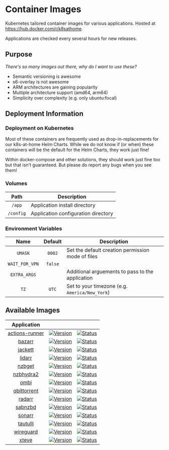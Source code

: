 # Container Images

Kubernetes tailored container images for various applications. Hosted at https://hub.docker.com/r/k8sathome. 

Applications are checked every several hours for new releases.

## Purpose

_There's so many images out there, why do I want to use these?_

- Semantic versioning is awesome
- s6-overlay is not awesome
- ARM architectures are gaining popularity
- Multiple architecture support (amd64, arm64)
- Simplicity over complexity (e.g. only ubuntu:focal)

## Deployment Information

### Deployment on Kubernetes

Most of these containers are frequently used as drop-in-replacements for our k8s-at-home Helm Charts.
While we do not know if (or when) these containers will be the default for the Helm Charts, they work just fine!

Within docker-compose and other solutions, they should work just fine too but that isn't guaranteed. 
But please do report any bugs when you see them!

### Volumes
|   Path    | Description                         |
|:---------:|-------------------------------------|
|  `/app`   | Application install directory       |
| `/config` | Application configuration directory |

### Environment Variables
|      Name      | Default | Description                                       |
|:--------------:|:-------:|---------------------------------------------------|
|    `UMASK`     | `0002`  | Set the default creation permission mode of files |
| `WAIT_FOR_VPN` | `false` |                                                   |
|  `EXTRA_ARGS`  |         | Additional arguements to pass to the application  |
|      `TZ`      |  `UTC`  | Set to your timezone (e.g. `America/New_York`)    |

## Available Images
|                        Application                        |                                                                                                                                                     |                                                                                                                                                                                                               |
|:---------------------------------------------------------:|-----------------------------------------------------------------------------------------------------------------------------------------------------|---------------------------------------------------------------------------------------------------------------------------------------------------------------------------------------------------------------|
|     [actions-runner](https://github.com/summerwind/actions-runner-controller)     | [![Version](https://img.shields.io/docker/v/k8sathome/actions-runner?sort=semver&style=for-the-badge)](https://hub.docker.com/r/k8sathome/actions-runner)           | [![Status](https://img.shields.io/github/workflow/status/k8s-at-home/container-images/actions-runner?style=for-the-badge)](https://github.com/k8s-at-home/container-images/actions?query=workflow%3Aactions-runner)           |
|     [bazarr](https://github.com/morpheus65535/bazarr)     | [![Version](https://img.shields.io/docker/v/k8sathome/bazarr?sort=semver&style=for-the-badge)](https://hub.docker.com/r/k8sathome/bazarr)           | [![Status](https://img.shields.io/github/workflow/status/k8s-at-home/container-images/bazarr?style=for-the-badge)](https://github.com/k8s-at-home/container-images/actions?query=workflow%3Abazarr)           |
|       [jackett](https://github.com/Jackett/Jackett)       | [![Version](https://img.shields.io/docker/v/k8sathome/jackett?sort=semver&style=for-the-badge)](https://hub.docker.com/r/k8sathome/jackett)         | [![Status](https://img.shields.io/github/workflow/status/k8s-at-home/container-images/jackett?style=for-the-badge)](https://github.com/k8s-at-home/container-images/actions?query=workflow%3Ajackett)         |
|        [lidarr](https://github.com/lidarr/Lidarr)         | [![Version](https://img.shields.io/docker/v/k8sathome/lidarr?sort=semver&style=for-the-badge)](https://hub.docker.com/r/k8sathome/lidarr)           | [![Status](https://img.shields.io/github/workflow/status/k8s-at-home/container-images/lidarr?style=for-the-badge)](https://github.com/k8s-at-home/container-images/actions?query=workflow%3Alidarr)           |
|        [nzbget](https://github.com/nzbget/nzbget)         | [![Version](https://img.shields.io/docker/v/k8sathome/nzbget?sort=semver&style=for-the-badge)](https://hub.docker.com/r/k8sathome/nzbget)           | [![Status](https://img.shields.io/github/workflow/status/k8s-at-home/container-images/nzbget?style=for-the-badge)](https://github.com/k8s-at-home/container-images/actions?query=workflow%3Anzbget)           |
|    [nzbhydra2](https://github.com/theotherp/nzbhydra2)    | [![Version](https://img.shields.io/docker/v/k8sathome/nzbhydra2?sort=semver&style=for-the-badge)](https://hub.docker.com/r/k8sathome/nzbhydra2)     | [![Status](https://img.shields.io/github/workflow/status/k8s-at-home/container-images/nzbhydra2?style=for-the-badge)](https://github.com/k8s-at-home/container-images/actions?query=workflow%3Anzbhydra2)     |
|         [ombi](https://github.com/tidusjar/Ombi)          | [![Version](https://img.shields.io/docker/v/k8sathome/ombi?sort=semver&style=for-the-badge)](https://hub.docker.com/r/k8sathome/ombi)               | [![Status](https://img.shields.io/github/workflow/status/k8s-at-home/container-images/ombi?style=for-the-badge)](https://github.com/k8s-at-home/container-images/actions?query=workflow%3Aombi)               |
| [qbittorrent](https://github.com/qbittorrent/qBittorrent) | [![Version](https://img.shields.io/docker/v/k8sathome/qbittorrent?sort=semver&style=for-the-badge)](https://hub.docker.com/r/k8sathome/qbittorrent) | [![Status](https://img.shields.io/github/workflow/status/k8s-at-home/container-images/qbittorrent?style=for-the-badge)](https://github.com/k8s-at-home/container-images/actions?query=workflow%3Aqbittorrent) |
|        [radarr](https://github.com/Radarr/Radarr)         | [![Version](https://img.shields.io/docker/v/k8sathome/radarr?sort=semver&style=for-the-badge)](https://hub.docker.com/r/k8sathome/radarr)           | [![Status](https://img.shields.io/github/workflow/status/k8s-at-home/container-images/radarr?style=for-the-badge)](https://github.com/k8s-at-home/container-images/actions?query=workflow%3Aradarr)           |
|       [sabnzbd](https://github.com/sabnzbd/sabnzbd)       | [![Version](https://img.shields.io/docker/v/k8sathome/sabnzbd?sort=semver&style=for-the-badge)](https://hub.docker.com/r/k8sathome/sabnzbd)         | [![Status](https://img.shields.io/github/workflow/status/k8s-at-home/container-images/sabnzbd?style=for-the-badge)](https://github.com/k8s-at-home/container-images/actions?query=workflow%3Asabnzbd)         |
|        [sonarr](https://github.com/Sonarr/Sonarr)         | [![Version](https://img.shields.io/docker/v/k8sathome/sonarr?sort=semver&style=for-the-badge)](https://hub.docker.com/r/k8sathome/sonarr)           | [![Status](https://img.shields.io/github/workflow/status/k8s-at-home/container-images/sonarr?style=for-the-badge)](https://github.com/k8s-at-home/container-images/actions?query=workflow%3Asonarr)           |
|        [tautulli](https://github.com/Tautulli/Tautulli)         | [![Version](https://img.shields.io/docker/v/k8sathome/tautulli?sort=semver&style=for-the-badge)](https://hub.docker.com/r/k8sathome/tautulli)           | [![Status](https://img.shields.io/github/workflow/status/k8s-at-home/container-images/tautulli?style=for-the-badge)](https://github.com/k8s-at-home/container-images/actions?query=workflow%3Atautulli)           |
|      [wireguard](https://github.com/WireGuard/wireguard-tools)      | [![Version](https://img.shields.io/docker/v/k8sathome/wireguard?sort=semver&style=for-the-badge)](https://hub.docker.com/r/k8sathome/wireguard)             | [![Status](https://img.shields.io/github/workflow/status/k8s-at-home/container-images/wireguard?style=for-the-badge)](https://github.com/k8s-at-home/container-images/actions?query=workflow%3Awireguard)             |
|      [xteve](https://github.com/xteve-project/xTeVe)      | [![Version](https://img.shields.io/docker/v/k8sathome/xteve?sort=semver&style=for-the-badge)](https://hub.docker.com/r/k8sathome/xteve)             | [![Status](https://img.shields.io/github/workflow/status/k8s-at-home/container-images/xteve?style=for-the-badge)](https://github.com/k8s-at-home/container-images/actions?query=workflow%3Axteve)             |
